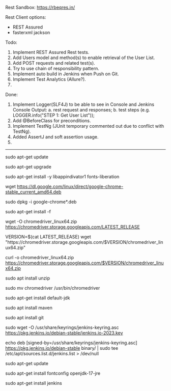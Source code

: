 Rest Sandbox:
https://rbeqres.in/

Rest Client options:
- REST Assured
- fasterxml jackson

Todo:
1. Implement REST Assured Rest tests.
2. Add Users model and method(s) to enable retrieval of the User List.
3. Add POST requests and related test(s).
4. Try to use chain of responsibility pattern.
5. Implement auto build in Jenkins when Push on Git.
6. Implement Test Analytics (Allure?).
7. 


Done:
1. Implement Logger(SLF4J) to be able to see in Console and Jenkins Console Output:
   a. rest request and responses;
   b. test steps (e.g. LOGGER.info("STEP 1: Get User List"));
2. Add @BeforeClass for preconditions.
3. Implement TestNg (JUnit temporary commented out due to conflict with TestNg).
4. Added AssertJ and soft assertion usage.
5. 




---------------------------------------------------------------
sudo apt-get update

sudo apt-get upgrade

sudo apt-get install -y libappindivator1 fonts-liberation

wget https://dl.google.com/linux/direct/google-chrome-stable_current_amd64.deb

sudo dpkg -i google-chrome*.deb

sudo apt-get install -f

wget -O chromedriver_linux64.zip https://chromedriver.storage.googleapis.com/LATEST_RELEASE

VERSION=$(cat LATEST_RELEASE)
wget "https://chromedriver.storage.googleapis.com/$VERSION/chromedriver_linux64.zip"

curl -o chromedriver_linux64.zip https://chromedriver.storage.googleapis.com/$VERSION/chromedriver_linux64.zip

sudo apt install unzip

sudo mv chromedriver /usr/bin/chromedriver

sudo apt-get install default-jdk

sudo apt install maven

sudo apt install git

 sudo wget -O /usr/share/keyrings/jenkins-keyring.asc \
    https://pkg.jenkins.io/debian-stable/jenkins.io-2023.key

 echo deb [signed-by=/usr/share/keyrings/jenkins-keyring.asc] \
    https://pkg.jenkins.io/debian-stable binary/ | sudo tee \
    /etc/apt/sources.list.d/jenkins.list > /dev/null

sudo apt-get update

sudo apt-get install fontconfig openjdk-17-jre

sudo apt-get install jenkins

